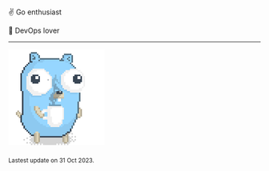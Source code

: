 :v: Go enthusiast

:muscle: DevOps lover

---

![Image alt text](/images/gopher_with_coffee.gif)


<sub>Lastest update on 31 Oct 2023.</sub>
